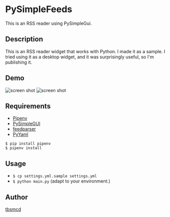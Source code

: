 # PySimpleFeeds

This is an RSS reader using PySimpleGui.

## Description

This is an RSS reader widget that works with Python. I made it as a sample. I tried using it as a desktop widget, and it was surprisingly useful, so I'm publishing it.

## Demo

![screen shot](https://user-images.githubusercontent.com/174922/94450738-9512a680-01e8-11eb-8fab-999a33e75fbf.png)
![screen shot](https://user-images.githubusercontent.com/174922/94459882-e9bb1f00-01f2-11eb-873c-81184150369d.png)


## Requirements

- [Pipenv](https://pipenv.pypa.io/en/latest/)
- [PySimpleGUI](https://pysimplegui.readthedocs.io/en/latest/)
- [feedparser](https://pythonhosted.org/feedparser/)
- [PyYaml](https://pyyaml.org/wiki/PyYAMLDocumentation)

```
$ pip install pipenv
$ pipenv install
```

## Usage

- `$ cp settings.yml.sample settings.yml`  
- `$ python main.py` (adapt to your environment.)

## Author

[tbsmcd](https://github.com/tbsmcd)